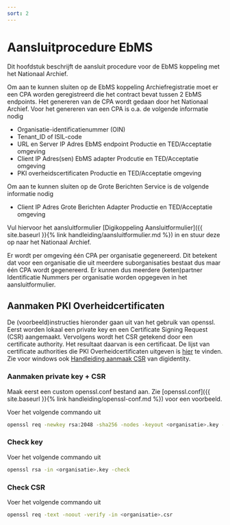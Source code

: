 ```yaml
---
sort: 2
---
```


# Aansluitprocedure EbMS

Dit hoofdstuk beschrijft de aansluit procedure voor de EbMS koppeling met het Nationaal Archief. 

Om aan te kunnen sluiten op de EbMS koppeling Archiefregistratie moet er een CPA worden geregistreerd die het contract bevat tussen 2 EbMS endpoints. Het genereren van de CPA wordt gedaan door het Nationaal Archief. Voor het genereren van een CPA is o.a. de volgende informatie nodig
- Organisatie-identificatienummer (OIN)
- Tenant_ID of ISIL-code
- URL en Server IP Adres EbMS endpoint Productie en TED/Acceptatie omgeving
- Client IP Adres(sen) EbMS adapter Prodcutie en TED/Acceptatie omgeving
- PKI overheidscertificaten Productie en TED/Acceptatie omgeving

Om aan te kunnen sluiten op de Grote Berichten Service is de volgende informatie nodig
- Client IP Adres Grote Berichten Adapter Productie en TED/Acceptatie omgeving

Vul hiervoor het aansluitformulier [Digikoppeling Aansluitformulier]({{ site.baseurl }}{% link handleiding/aansluitformulier.md %}) in en stuur deze op naar het Nationaal Archief.

Er wordt per omgeving één CPA per organisatie gegenereerd. Dit betekent dat voor een organisatie die uit meerdere suborganisaties bestaat dus maar één CPA wordt gegenereerd. Er kunnen dus meerdere (keten)partner Identificatie Nummers per organisatie worden opgegeven in het aansluitformulier.

## Aanmaken PKI Overheidcertificaten

De (voorbeeld)instructies hieronder gaan uit van het gebruik van openssl.  Eerst worden lokaal een private key en een Certificate Signing Request (CSR) aangemaakt. Vervolgens wordt het CSR getekend door een certificate authority. Het resultaat daarvan is een certificaat. De lijst van certificate authorities die PKI Overheidcertificaten uitgeven is [hier](https://www.logius.nl/diensten/pkioverheid/aanschaffen/) te vinden. Zie voor windows ook [Handleiding aanmaak CSR](https://adoc.pub/handleiding-aanmaak-csr1d8b75ccc31a6b6a7527d73e72a78a1e9150.html) van digidentity.

### Aanmaken private key + CSR

Maak eerst een custom openssl.conf bestand aan. Zie [openssl.conf]({{ site.baseurl }}{% link handleiding/openssl-conf.md %}) voor een voorbeeld.

Voer het volgende commando uit
```sh
openssl req -newkey rsa:2048 -sha256 -nodes -keyout <organisatie>.key -out <organisatie>.csr -config openssl.cnf
```

### Check key

Voer het volgende commando uit
```sh
openssl rsa -in <organisatie>.key -check
```

### Check CSR

Voer het volgende commando uit
```sh
openssl req -text -noout -verify -in <organisatie>.csr
```
